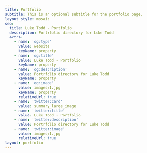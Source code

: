 ```yaml
---
title: Portfolio
subtitle: This is an optional subtitle for the portfolio page.
layout_style: mosaic
seo:
  title: Luke Todd - Portfolio
  description: Portrfolio directory for Luke Todd
  extra:
    - name: 'og:type'
      value: website
      keyName: property
    - name: 'og:title'
      value: Luke Todd - Portfolio
      keyName: property
    - name: 'og:description'
      value: Portrfolio directory for Luke Todd
      keyName: property
    - name: 'og:image'
      value: images/1.jpg
      keyName: property
      relativeUrl: true
    - name: 'twitter:card'
      value: summary_large_image
    - name: 'twitter:title'
      value: Luke Todd - Portfolio
    - name: 'twitter:description'
      value: Portrfolio directory for Luke Todd
    - name: 'twitter:image'
      value: images/1.jpg
      relativeUrl: true
layout: portfolio
---
```

